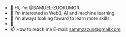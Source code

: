 - 👋 Hi, I’m @SAMUEL-ZUOKUMOR
- 👀 I’m interested in Web3, AI and machine learning
- 🌱 I’m always looking foward to learn more skills 
- 💞️ 
- 📫 How to reach me E-mail: sammzzzuo@gmail.com

<!---
Hey I am SAMUEL-ZUOKUMOR, A Blockchain Dev. I am also intrested in AI and Machine learning. Always ready to attempt and solve problems
--->
